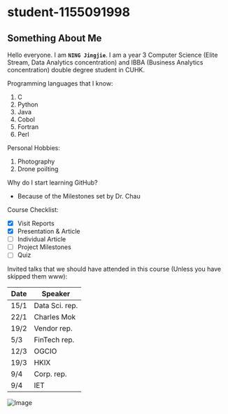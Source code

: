 # student-1155091998
## Something About Me
Hello everyone. I am **`NING Jingjie`**.
I am a year 3 Computer Science (Elite Stream, Data Analytics concentration) and IBBA (Business Analytics concentration) double degree student in CUHK.

Programming languages that I know:
1. C
2. Python
3. Java
4. Cobol
5. Fortran
6. Perl

Personal Hobbies:
1. Photography
2. Drone poilting

Why do I start learning GitHub?
- Because of the Milestones set by Dr. Chau

Course Checklist:
- [x] Visit Reports
- [x] Presentation & Article
- [ ] Individual Article
- [ ] Project Milestones
- [ ] Quiz

Invited talks that we should have attended in this course (Unless you have skipped them www):

Date | Speaker  
--- | --- 
15/1 | Data Sci. rep.
22/1 | Charles Mok
19/2 | Vendor rep.
5/3 | FinTech rep.
12/3 | OGCIO
19/3 | HKIX
9/4 | Corp. rep.
9/4 | IET


![Image](https://github.com/csci3250-2019/student-1155091998/Project_milestone_2.PNG)
